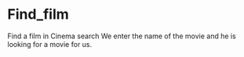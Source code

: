 # Find_film
Find a film in Cinema search
We enter the name of the movie and he is looking for a movie for us.
